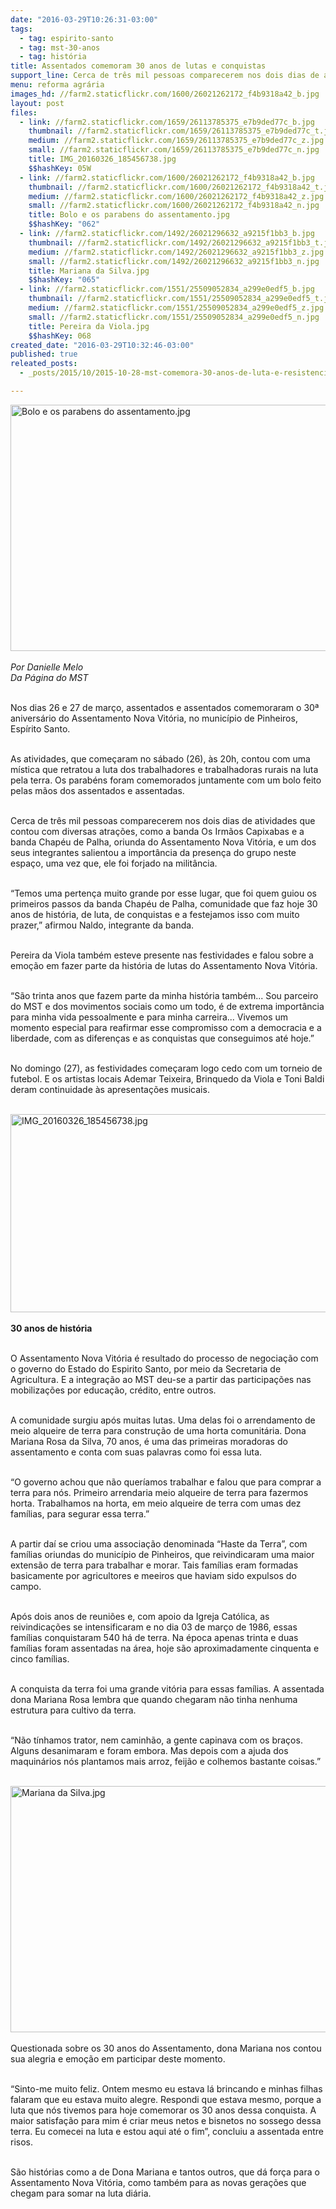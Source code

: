 ```yaml
---
date: "2016-03-29T10:26:31-03:00"
tags:
  - tag: espirito-santo
  - tag: mst-30-anos
  - tag: história
title: Assentados comemoram 30 anos de lutas e conquistas
support_line: Cerca de três mil pessoas comparecerem nos dois dias de atividades que contou com diversas atrações
menu: reforma agrária
images_hd: //farm2.staticflickr.com/1600/26021262172_f4b9318a42_b.jpg
layout: post
files:
  - link: //farm2.staticflickr.com/1659/26113785375_e7b9ded77c_b.jpg
    thumbnail: //farm2.staticflickr.com/1659/26113785375_e7b9ded77c_t.jpg
    medium: //farm2.staticflickr.com/1659/26113785375_e7b9ded77c_z.jpg
    small: //farm2.staticflickr.com/1659/26113785375_e7b9ded77c_n.jpg
    title: IMG_20160326_185456738.jpg
    $$hashKey: 05W
  - link: //farm2.staticflickr.com/1600/26021262172_f4b9318a42_b.jpg
    thumbnail: //farm2.staticflickr.com/1600/26021262172_f4b9318a42_t.jpg
    medium: //farm2.staticflickr.com/1600/26021262172_f4b9318a42_z.jpg
    small: //farm2.staticflickr.com/1600/26021262172_f4b9318a42_n.jpg
    title: Bolo e os parabens do assentamento.jpg
    $$hashKey: "062"
  - link: //farm2.staticflickr.com/1492/26021296632_a9215f1bb3_b.jpg
    thumbnail: //farm2.staticflickr.com/1492/26021296632_a9215f1bb3_t.jpg
    medium: //farm2.staticflickr.com/1492/26021296632_a9215f1bb3_z.jpg
    small: //farm2.staticflickr.com/1492/26021296632_a9215f1bb3_n.jpg
    title: Mariana da Silva.jpg
    $$hashKey: "065"
  - link: //farm2.staticflickr.com/1551/25509052834_a299e0edf5_b.jpg
    thumbnail: //farm2.staticflickr.com/1551/25509052834_a299e0edf5_t.jpg
    medium: //farm2.staticflickr.com/1551/25509052834_a299e0edf5_z.jpg
    small: //farm2.staticflickr.com/1551/25509052834_a299e0edf5_n.jpg
    title: Pereira da Viola.jpg
    $$hashKey: 068
created_date: "2016-03-29T10:32:46-03:00"
published: true
releated_posts:
  - _posts/2015/10/2015-10-28-mst-comemora-30-anos-de-luta-e-resistencia-do-es.md

---
```

<p><img alt="Bolo e os parabens do assentamento.jpg" height="394" src="//farm2.staticflickr.com/1600/26021262172_f4b9318a42_b.jpg" width="700" /><br />
<br />
<em>Por Danielle Melo<br />
Da P&aacute;gina do MST</em></p>

<p><br />
Nos dias 26 e 27 de mar&ccedil;o, assentados e assentados comemoraram o 30&ordf; anivers&aacute;rio do Assentamento Nova Vit&oacute;ria, no munic&iacute;pio de Pinheiros, Esp&iacute;rito Santo.</p>

<p><br />
As atividades, que come&ccedil;aram no s&aacute;bado (26), &agrave;s 20h, contou com uma m&iacute;stica que retratou a luta dos trabalhadores e trabalhadoras rurais na luta pela terra. Os parab&eacute;ns foram comemorados juntamente com um bolo feito pelas m&atilde;os dos assentados e assentadas.</p>

<p><br />
Cerca de tr&ecirc;s mil pessoas comparecerem nos dois dias de atividades que contou com diversas atra&ccedil;&otilde;es, como a banda Os Irm&atilde;os Capixabas e a banda Chap&eacute;u de Palha, oriunda do Assentamento Nova Vit&oacute;ria, e um dos seus integrantes salientou a import&acirc;ncia da presen&ccedil;a do grupo neste espa&ccedil;o, uma vez que, ele foi forjado na milit&acirc;ncia.</p>

<p><br />
&ldquo;Temos uma perten&ccedil;a muito grande por esse lugar, que foi quem guiou os primeiros passos da banda Chap&eacute;u de Palha, comunidade que faz hoje 30 anos de hist&oacute;ria, de luta, de conquistas e a festejamos isso com muito prazer,&rdquo; afirmou Naldo, integrante da banda.</p>

<p><br />
Pereira da Viola tamb&eacute;m esteve presente nas festividades e falou sobre a emo&ccedil;&atilde;o em fazer parte da hist&oacute;ria de lutas do Assentamento Nova Vit&oacute;ria.</p>

<p><br />
&ldquo;S&atilde;o trinta anos que fazem parte da minha hist&oacute;ria tamb&eacute;m... Sou parceiro do MST e dos movimentos sociais como um todo, &eacute; de extrema import&acirc;ncia para minha vida pessoalmente e para minha carreira... Vivemos um momento especial para reafirmar esse compromisso com a democracia e a liberdade, com as diferen&ccedil;as e as conquistas que conseguimos at&eacute; hoje.&rdquo;</p>

<p><br />
No domingo (27), as festividades come&ccedil;aram logo cedo com um torneio de futebol. E os artistas locais Ademar Teixeira, Brinquedo da Viola e Toni Baldi deram continuidade &agrave;s apresenta&ccedil;&otilde;es musicais.<br />
&nbsp;</p>

<p><img alt="IMG_20160326_185456738.jpg" height="317" src="//farm2.staticflickr.com/1659/26113785375_e7b9ded77c_b.jpg" width="700" /><br />
<br />
<strong>30 anos de hist&oacute;ria</strong></p>

<p><br />
O Assentamento Nova Vit&oacute;ria &eacute; resultado do processo de negocia&ccedil;&atilde;o com o governo do Estado do Espirito Santo, por meio da Secretaria de Agricultura. E a integra&ccedil;&atilde;o ao MST deu-se a partir das participa&ccedil;&otilde;es nas mobiliza&ccedil;&otilde;es por educa&ccedil;&atilde;o, cr&eacute;dito, entre outros.</p>

<p><br />
A comunidade surgiu ap&oacute;s muitas lutas. Uma delas foi o arrendamento de meio alqueire de terra para constru&ccedil;&atilde;o de uma horta comunit&aacute;ria. Dona Mariana Rosa da Silva, 70 anos, &eacute; uma das primeiras moradoras do assentamento e conta com suas palavras como foi essa luta.</p>

<p><br />
&ldquo;O governo achou que n&atilde;o quer&iacute;amos trabalhar e falou que para comprar a terra para n&oacute;s. Primeiro arrendaria meio alqueire de terra para fazermos horta. Trabalhamos na horta, em meio alqueire de terra com umas dez fam&iacute;lias, para segurar essa terra.&rdquo;&nbsp;</p>

<p><br />
A partir da&iacute; se criou uma associa&ccedil;&atilde;o denominada &ldquo;Haste da Terra&rdquo;, com fam&iacute;lias oriundas do munic&iacute;pio de Pinheiros, que reivindicaram uma maior extens&atilde;o de terra para trabalhar e morar. Tais fam&iacute;lias eram formadas basicamente por agricultores e meeiros que haviam sido expulsos do campo.</p>

<p><br />
Ap&oacute;s dois anos de reuni&otilde;es e, com apoio da Igreja Cat&oacute;lica, as reivindica&ccedil;&otilde;es se intensificaram e no dia 03 de mar&ccedil;o de 1986, essas fam&iacute;lias conquistaram 540 h&aacute; de terra. Na &eacute;poca apenas trinta e duas fam&iacute;lias foram assentadas na &aacute;rea, hoje s&atilde;o aproximadamente cinquenta e cinco fam&iacute;lias.</p>

<p><br />
A conquista da terra foi uma grande vit&oacute;ria para essas fam&iacute;lias. A assentada dona Mariana Rosa lembra que quando chegaram n&atilde;o tinha nenhuma estrutura para cultivo da terra.</p>

<p><br />
&ldquo;N&atilde;o t&iacute;nhamos trator, nem caminh&atilde;o, a gente capinava com os bra&ccedil;os. Alguns desanimaram e foram embora. Mas depois com a ajuda dos maquin&aacute;rios n&oacute;s plantamos mais arroz, feij&atilde;o e colhemos bastante coisas.&rdquo;<br />
&nbsp;</p>

<p><img alt="Mariana da Silva.jpg" height="394" src="//farm2.staticflickr.com/1492/26021296632_a9215f1bb3_b.jpg" width="700" /><br />
<br />
Questionada sobre os 30 anos do Assentamento, dona Mariana nos contou sua alegria e emo&ccedil;&atilde;o em participar deste momento.</p>

<p><br />
&ldquo;Sinto-me muito feliz. Ontem mesmo eu estava l&aacute; brincando e minhas filhas falaram que eu estava muito alegre. Respondi que estava mesmo, porque a luta que n&oacute;s tivemos para hoje comemorar os 30 anos dessa conquista. A maior satisfa&ccedil;&atilde;o para mim &eacute; criar meus netos e bisnetos no sossego dessa terra. Eu comecei na luta e estou aqui at&eacute; o fim&rdquo;, concluiu a assentada entre risos.</p>

<p><br />
S&atilde;o hist&oacute;rias como a de Dona Mariana e tantos outros, que d&aacute; for&ccedil;a para o Assentamento Nova Vit&oacute;ria, como tamb&eacute;m para as novas gera&ccedil;&otilde;es que chegam para somar na luta di&aacute;ria.</p>
